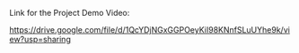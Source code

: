 Link for the Project Demo Video:

https://drive.google.com/file/d/1QcYDjNGxGGPOeyKiI98KNnfSLuUYhe9k/view?usp=sharing
